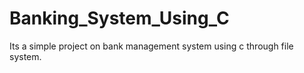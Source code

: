 # Banking_System_Using_C
Its a simple project on bank management system using c through file system.
